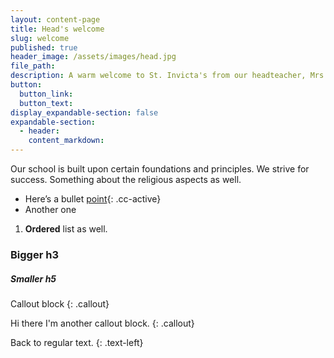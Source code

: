 ```yaml
---
layout: content-page
title: Head's welcome
slug: welcome
published: true
header_image: /assets/images/head.jpg
file_path:
description: A warm welcome to St. Invicta's from our headteacher, Mrs Madeup.
button:
  button_link:
  button_text:
display_expandable-section: false
expandable-section:
  - header:
    content_markdown:
---
```


Our school is built upon certain foundations and principles. We strive for success. Something about the religious aspects as well.

* Here’s a bullet&nbsp;[point](http://127.0.0.1:4000/contact/){: .cc-active}
* Another one

1. **Ordered**&nbsp;list as well.

### Bigger h3

##### Smaller h5

Callout block
{: .callout}

Hi there I'm another callout block.
{: .callout}

Back to regular text.
{: .text-left}
